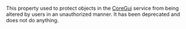 This property used to protect objects in the [CoreGui](https://developer.roblox.com/en-us/api-reference/class/CoreGui) service from being altered by users in an unauthorized manner. It has been deprecated and does not do anything.